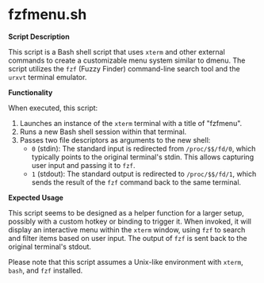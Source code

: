 # fzfmenu.sh

**Script Description**

This script is a Bash shell script that uses `xterm` and other external commands to create a customizable menu system similar to dmenu. The script utilizes the `fzf` (Fuzzy Finder) command-line search tool and the `urxvt` terminal emulator.

**Functionality**

When executed, this script:

1. Launches an instance of the `xterm` terminal with a title of "fzfmenu".
2. Runs a new Bash shell session within that terminal.
3. Passes two file descriptors as arguments to the new shell:
	* `0` (stdin): The standard input is redirected from `/proc/$$/fd/0`, which typically points to the original terminal's stdin. This allows capturing user input and passing it to `fzf`.
	* `1` (stdout): The standard output is redirected to `/proc/$$/fd/1`, which sends the result of the `fzf` command back to the same terminal.

**Expected Usage**

This script seems to be designed as a helper function for a larger setup, possibly with a custom hotkey or binding to trigger it. When invoked, it will display an interactive menu within the `xterm` window, using `fzf` to search and filter items based on user input. The output of `fzf` is sent back to the original terminal's stdout.

Please note that this script assumes a Unix-like environment with `xterm`, `bash`, and `fzf` installed.